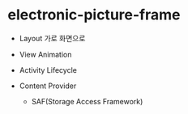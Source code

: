 # electronic-picture-frame
* Layout 가로 화면으로
    
* View Animation
    
* Activity Lifecycle

* Content Provider  
    * SAF(Storage Access Framework)
 
